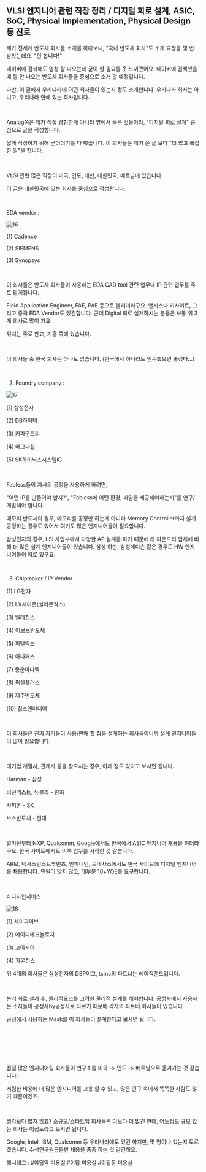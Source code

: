 ## VLSI 엔지니어 관련 직장 정리 / 디지털 회로 설계, ASIC, SoC, Physical Implementation, Physical Design 등 진로

제가 전세계 반도체 회사들 소개를 하다보니, "국내 반도체 회사"도 소개 요청을 몇 번 받았는데요. "안 합니다!"

네이버에 검색해도 엄청 잘 나오는데 굳이 할 필요를 못 느끼겠어요. 네이버에 검색했을 때 잘 안 나오는 반도체 회사들을 중심으로 소개 할 예정입니다.

다만, 이 글에서 우리나라에 어떤 회사들이 있는지 정도 소개합니다. 우리나라 회사는 아니고, 우리나라 안에 있는 회사입니다.

​

Analog쪽은 제가 직접 경험한게 아니라 옆에서 들은 것들이라, "디지털 회로 설계" 중심으로 글을 작성합니다.

짧게 작성하기 위해 군더더기를 다 뺐습니다. 이 회사들은 제가 쓴 글 보다 "더 많고 복잡한 일"을 합니다.

​

VLSI 관련 많은 직장이 미국, 인도, 대만, 대한민국, 베트남에 있습니다.

이 글은 대한민국에 있는 회사를 중심으로 작성합니다.

​

EDA vendor : 

![16](/asset/img/223231337057/16.png)

(1) Cadence

(2) SIEMENS

(3) Synopsys

​

이 회사들은 반도체 회사들이 사용하는 EDA CAD tool 관련 업무나 IP 관련 업무를 주로 맡게됩니다.

Field Application Engineer, FAE, PAE 등으로 불리더라구요. 앤시스나 키사이트, 그리고 중국 EDA Vendor도 있긴합니다. 근데 Digital 회로 설계하시는 분들은 보통 위 3개 회사로 많이 가요.

위치는 주로 판교, 기흥 쪽에 있습니다.

​

이 회사들 중 한국 회사는 하나도 없습니다. (한국에서 하나라도 인수했으면 좋겠다...) 

​

2. Foundry company : 

![17](/asset/img/223231337057/17.png)

(1) 삼성전자

(2) DB하이텍

(3) 키파운드리

(4) 매그나칩

(5) SK하이닉스시스템IC

​

Fabless들이 자사의 공정을 사용하게 하려면,

"어떤 IP를 만들어야 할지?", "Fabless에 어떤 환경, 파일을 제공해야하는지"를 연구/개발해야 합니다.

메모리 반도체의 경우, 메모리를 공정만 하는게 아니라 Memory Controller까지 설계 공정하는 경우도 있어서 여기도 많은 엔지니어들이 필요합니다.

삼성전자의 경우, LSI 사업부에서 다양한 AP 설계를 하기 때문에 타 파운드리 업체에 비해 더 많은 설계 엔지니어들이 있습니다. 삼성 하만, 삼성메디슨 같은 경우도 HW 엔지니어들이 따로 있구요.

​

3. Chipmaker / IP Vendor

(1) LG전자

(2) LX세미콘(실리콘웍스)

(3) 텔레칩스

(4) 어보브반도체

(5) 피델릭스

(6) 아나패스

(7) 동운아나텍

(8) 픽셀플러스

(9) 제주반도체

(10) 칩스앤미디어

​

이 회사들은 진짜 자기들이 사용/판매 할 칩을 설계하는 회사들이니까 설계 엔지니어들이 많이 필요합니다.

​

대기업 계열사, 관계사 등을 찾으시는 경우, 아래 정도 있다고 보시면 됩니다.

Harman - 삼성

비전넥스트, 뉴블라 - 한화

사피온 - SK

보스반도체 - 현대

​

얼마전부터 NXP, Qualcomm, Google에서도 한국에서 ASIC 엔지니어 채용을 하더라구요. 한국 사이트에서도 이쪽 업무를 시작한 것 같습니다.

ARM, 텍사스인스트루먼츠, 인피니언, 르네사스에서도 한국 사이트에 디지털 엔지니어를 채용합니다. 인원이 많지 않고, 대부분 10+YOE를 요구합니다.

​

4.디자인서비스

![18](/asset/img/223231337057/18.png)

(1) 세미파이브

(2) 에이디테크놀로지

(3) 코아시아

(4) 가온칩스

위 4개의 회사들은 삼성전자의 DSP이고, tsmc의 파트너는 에이직랜드입니다.

​

논리 회로 설계 후, 물리적요소를 고려한 물리적 설계를 해야합니다. 공정사에서 사용하는 소자들이 공정사by공정사로 다르기 때문에 각자의 파트너 회사들이 있습니다.

공정에서 사용하는 Mask를 이 회사들이 설계한다고 보시면 됩니다.

​

​

​

점점 많은 엔지니어링 회사들이 연구소를 미국 -> 인도 -> 베트남으로 옮겨가는 것 같습니다.

저렴한 비용에 더 많은 엔지니어를 고용 할 수 있고, 많은 인구 속에서 똑똑한 사람도 많기 때문이겠죠.

​

생각보다 많지 않죠? 소규모/스타트업 회사들은 이보다 더 많긴 한데, 어느정도 규모 있는 회사는 이정도라고 보시면 됩니다.

Google, Intel, IBM, Qualcomm 등 우리나라에도 있긴 하지만, 몇 명이나 있는지 모르겠습니다. 수석연구원급들만 채용을 종종 하는 것 같긴해요.

 해시태그 : #야탑역 미용실 #야탑 미용실 #야탑동 미용실